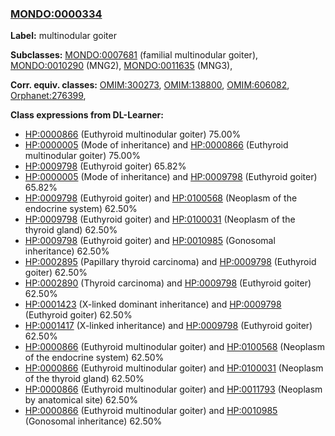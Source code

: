 
### [MONDO:0000334](http://purl.obolibrary.org/obo/MONDO_0000334)
**Label:** multinodular goiter

**Subclasses:** [MONDO:0007681](http://purl.obolibrary.org/obo/MONDO_0007681) (familial multinodular goiter), [MONDO:0010290](http://purl.obolibrary.org/obo/MONDO_0010290) (MNG2), [MONDO:0011635](http://purl.obolibrary.org/obo/MONDO_0011635) (MNG3), 

**Corr. equiv. classes:** [OMIM:300273](http://purl.obolibrary.org/obo/OMIM_300273), [OMIM:138800](http://purl.obolibrary.org/obo/OMIM_138800), [OMIM:606082](http://purl.obolibrary.org/obo/OMIM_606082), [Orphanet:276399](http://www.orpha.net/ORDO/Orphanet_276399), 

**Class expressions from DL-Learner:**

- [HP:0000866](http://purl.obolibrary.org/obo/HP_0000866) (Euthyroid multinodular goiter) 75.00%
- [HP:0000005](http://purl.obolibrary.org/obo/HP_0000005) (Mode of inheritance) and [HP:0000866](http://purl.obolibrary.org/obo/HP_0000866) (Euthyroid multinodular goiter) 75.00%
- [HP:0009798](http://purl.obolibrary.org/obo/HP_0009798) (Euthyroid goiter) 65.82%
- [HP:0000005](http://purl.obolibrary.org/obo/HP_0000005) (Mode of inheritance) and [HP:0009798](http://purl.obolibrary.org/obo/HP_0009798) (Euthyroid goiter) 65.82%
- [HP:0009798](http://purl.obolibrary.org/obo/HP_0009798) (Euthyroid goiter) and [HP:0100568](http://purl.obolibrary.org/obo/HP_0100568) (Neoplasm of the endocrine system) 62.50%
- [HP:0009798](http://purl.obolibrary.org/obo/HP_0009798) (Euthyroid goiter) and [HP:0100031](http://purl.obolibrary.org/obo/HP_0100031) (Neoplasm of the thyroid gland) 62.50%
- [HP:0009798](http://purl.obolibrary.org/obo/HP_0009798) (Euthyroid goiter) and [HP:0010985](http://purl.obolibrary.org/obo/HP_0010985) (Gonosomal inheritance) 62.50%
- [HP:0002895](http://purl.obolibrary.org/obo/HP_0002895) (Papillary thyroid carcinoma) and [HP:0009798](http://purl.obolibrary.org/obo/HP_0009798) (Euthyroid goiter) 62.50%
- [HP:0002890](http://purl.obolibrary.org/obo/HP_0002890) (Thyroid carcinoma) and [HP:0009798](http://purl.obolibrary.org/obo/HP_0009798) (Euthyroid goiter) 62.50%
- [HP:0001423](http://purl.obolibrary.org/obo/HP_0001423) (X-linked dominant inheritance) and [HP:0009798](http://purl.obolibrary.org/obo/HP_0009798) (Euthyroid goiter) 62.50%
- [HP:0001417](http://purl.obolibrary.org/obo/HP_0001417) (X-linked inheritance) and [HP:0009798](http://purl.obolibrary.org/obo/HP_0009798) (Euthyroid goiter) 62.50%
- [HP:0000866](http://purl.obolibrary.org/obo/HP_0000866) (Euthyroid multinodular goiter) and [HP:0100568](http://purl.obolibrary.org/obo/HP_0100568) (Neoplasm of the endocrine system) 62.50%
- [HP:0000866](http://purl.obolibrary.org/obo/HP_0000866) (Euthyroid multinodular goiter) and [HP:0100031](http://purl.obolibrary.org/obo/HP_0100031) (Neoplasm of the thyroid gland) 62.50%
- [HP:0000866](http://purl.obolibrary.org/obo/HP_0000866) (Euthyroid multinodular goiter) and [HP:0011793](http://purl.obolibrary.org/obo/HP_0011793) (Neoplasm by anatomical site) 62.50%
- [HP:0000866](http://purl.obolibrary.org/obo/HP_0000866) (Euthyroid multinodular goiter) and [HP:0010985](http://purl.obolibrary.org/obo/HP_0010985) (Gonosomal inheritance) 62.50%


